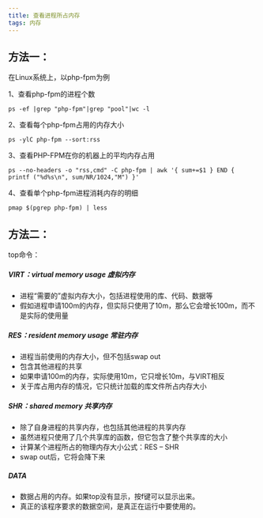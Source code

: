 ```yaml
---
title: 查看进程所占内存
tags: 内存
---
```


## 方法一：

在Linux系统上，以php-fpm为例

1、查看php-fpm的进程个数

```shell
ps -ef |grep "php-fpm"|grep "pool"|wc -l
```

2、查看每个php-fpm占用的内存大小

```shell
ps -ylC php-fpm --sort:rss
```

3、查看PHP-FPM在你的机器上的平均内存占用

```shell
ps --no-headers -o "rss,cmd" -C php-fpm | awk '{ sum+=$1 } END { printf ("%d%s\n", sum/NR/1024,"M") }'
```

4、查看单个php-fpm进程消耗内存的明细

```shell
pmap $(pgrep php-fpm) | less
```

## 方法二：

top命令：

##### VIRT：virtual memory usage 虚拟内存

* 进程“需要的”虚拟内存大小，包括进程使用的库、代码、数据等
* 假如进程申请100m的内存，但实际只使用了10m，那么它会增长100m，而不是实际的使用量

##### RES：resident memory usage 常驻内存
* 进程当前使用的内存大小，但不包括swap out
* 包含其他进程的共享
* 如果申请100m的内存，实际使用10m，它只增长10m，与VIRT相反
* 关于库占用内存的情况，它只统计加载的库文件所占内存大小



##### SHR：shared memory 共享内存

* 除了自身进程的共享内存，也包括其他进程的共享内存
* 虽然进程只使用了几个共享库的函数，但它包含了整个共享库的大小
* 计算某个进程所占的物理内存大小公式：RES – SHR
* swap out后，它将会降下来

##### DATA
* 数据占用的内存。如果top没有显示，按f键可以显示出来。
* 真正的该程序要求的数据空间，是真正在运行中要使用的。